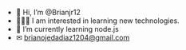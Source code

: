 - 👋 Hi, I’m @Brianjr12
- 👨🏻‍💻 I am interested in learning new technologies.
- 🌱 I’m currently learning node.js
- ✉  brianojedadiaz1204@gmail.com
